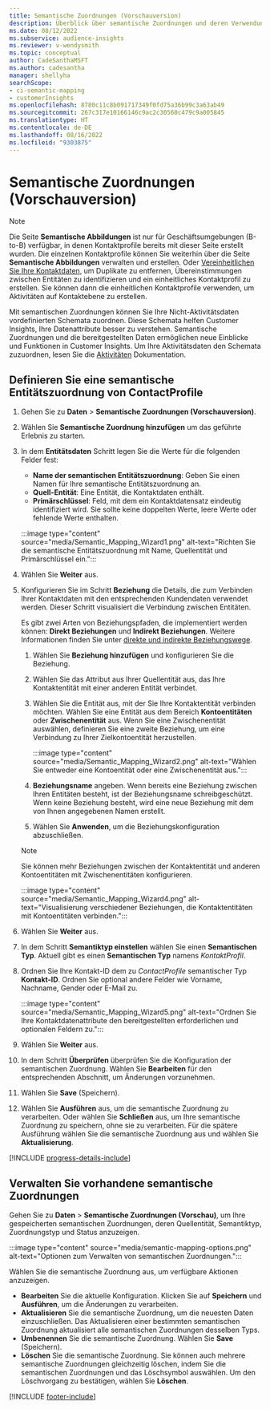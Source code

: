 ```yaml
---
title: Semantische Zuordnungen (Vorschauversion)
description: Überblick über semantische Zuordnungen und deren Verwendung.
ms.date: 08/12/2022
ms.subservice: audience-insights
ms.reviewer: v-wendysmith
ms.topic: conceptual
author: CadeSanthaMSFT
ms.author: cadesantha
manager: shellyha
searchScope:
- ci-semantic-mapping
- customerInsights
ms.openlocfilehash: 8780c11c8b091717349f0fd75a36b99c3a63ab49
ms.sourcegitcommit: 267c317e10166146c9ac2c30560c479c9a005845
ms.translationtype: HT
ms.contentlocale: de-DE
ms.lasthandoff: 08/16/2022
ms.locfileid: "9303875"
---
```

# <a name="semantic-mappings-preview"></a>Semantische Zuordnungen (Vorschauversion)

> [!NOTE]
> Die Seite **Semantische Abbildungen** ist nur für Geschäftsumgebungen (B-to-B) verfügbar, in denen Kontaktprofile bereits mit dieser Seite erstellt wurden. Die einzelnen Kontaktprofile können Sie weiterhin über die Seite **Semantische Abbildungen** verwalten und erstellen. Oder [Vereinheitlichen Sie Ihre Kontaktdaten](data-unification-contacts.md),  um Duplikate zu entfernen, Übereinstimmungen zwischen Entitäten zu identifizieren und ein einheitliches Kontaktprofil zu erstellen. Sie können dann die einheitlichen Kontaktprofile verwenden, um Aktivitäten auf Kontaktebene zu erstellen.

Mit semantischen Zuordnungen können Sie Ihre Nicht-Aktivitätsdaten vordefinierten Schemata zuordnen. Diese Schemata helfen Customer Insights, Ihre Datenattribute besser zu verstehen. Semantische Zuordnungen und die bereitgestellten Daten ermöglichen neue Einblicke und Funktionen in Customer Insights. Um Ihre Aktivitätsdaten den Schemata zuzuordnen, lesen Sie die [Aktivitäten](activities.md) Dokumentation.

## <a name="define-a-contactprofile-semantic-entity-mapping"></a>Definieren Sie eine semantische Entitätszuordnung von ContactProfile

1. Gehen Sie zu **Daten** > **Semantische Zuordnungen (Vorschauversion)**.

1. Wählen Sie **Semantische Zuordnung hinzufügen** um das geführte Erlebnis zu starten.

1. In dem **Entitätsdaten** Schritt legen Sie die Werte für die folgenden Felder fest:

   - **Name der semantischen Entitätszuordnung**: Geben Sie einen Namen für Ihre semantische Entitätszuordnung an.
   - **Quell-Entität**: Eine Entität, die Kontaktdaten enthält.
   - **Primärschlüssel**: Feld, mit dem ein Kontaktdatensatz eindeutig identifiziert wird. Sie sollte keine doppelten Werte, leere Werte oder fehlende Werte enthalten.

   :::image type="content" source="media/Semantic_Mapping_Wizard1.png" alt-text="Richten Sie die semantische Entitätszuordnung mit Name, Quellentität und Primärschlüssel ein.":::

1. Wählen Sie **Weiter** aus.

1. Konfigurieren Sie im Schritt **Beziehung** die Details, die zum Verbinden Ihrer Kontaktdaten mit den entsprechenden Kundendaten verwendet werden. Dieser Schritt visualisiert die Verbindung zwischen Entitäten.  

   Es gibt zwei Arten von Beziehungspfaden, die implementiert werden können: **Direkt Beziehungen** und **Indirekt Beziehungen**. Weitere Informationen finden Sie unter [direkte und indirekte Beziehungswege](relationships.md#relationship-paths).

   1. Wählen Sie **Beziehung hinzufügen** und konfigurieren Sie die Beziehung.
   1. Wählen Sie das Attribut aus Ihrer Quellentität aus, das Ihre Kontaktentität mit einer anderen Entität verbindet.
   1. Wählen Sie die Entität aus, mit der Sie Ihre Kontaktentität verbinden möchten. Wählen Sie eine Entität aus dem Bereich **Kontoentitäten** oder **Zwischenentität** aus. Wenn Sie eine Zwischenentität auswählen, definieren Sie eine zweite Beziehung, um eine Verbindung zu Ihrer Zielkontoentität herzustellen.

      :::image type="content" source="media/Semantic_Mapping_Wizard2.png" alt-text="Wählen Sie entweder eine Kontoentität oder eine Zwischenentität aus.":::

   1. **Beziehungsname** angeben. Wenn bereits eine Beziehung zwischen Ihren Entitäten besteht, ist der Beziehungsname schreibgeschützt. Wenn keine Beziehung besteht, wird eine neue Beziehung mit dem von Ihnen angegebenen Namen erstellt.
   1. Wählen Sie **Anwenden**, um die Beziehungskonfiguration abzuschließen.

   > [!NOTE]
   > Sie können mehr Beziehungen zwischen der Kontaktentität und anderen Kontoentitäten mit Zwischenentitäten konfigurieren.
   
     :::image type="content" source="media/Semantic_Mapping_Wizard4.png" alt-text="Visualisierung verschiedener Beziehungen, die Kontaktentitäten mit Kontoentitäten verbinden.":::

1. Wählen Sie **Weiter** aus.

1. In dem Schritt **Semantiktyp einstellen** wählen Sie einen **Semantischen Typ**. Aktuell gibt es einen **Semantischen Typ** namens *KontaktProfil*.

1. Ordnen Sie Ihre Kontakt-ID dem zu *ContactProfile* semantischer Typ **Kontakt-ID**. Ordnen Sie optional andere Felder wie Vorname, Nachname, Gender oder E-Mail zu.

   :::image type="content" source="media/Semantic_Mapping_Wizard5.png" alt-text="Ordnen Sie Ihre Kontaktdatenattribute den bereitgestellten erforderlichen und optionalen Feldern zu.":::

1. Wählen Sie **Weiter** aus.

1. In dem Schritt **Überprüfen** überprüfen Sie die Konfiguration der semantischen Zuordnung. Wählen Sie **Bearbeiten** für den entsprechenden Abschnitt, um Änderungen vorzunehmen.

1. Wählen Sie **Save** (Speichern).

1. Wählen Sie **Ausführen** aus, um die semantische Zuordnung zu verarbeiten. Oder wählen Sie **Schließen** aus, um Ihre semantische Zuordnung zu speichern, ohne sie zu verarbeiten. Für die spätere Ausführung wählen Sie die semantische Zuordnung aus und wählen Sie **Aktualisierung**.

[!INCLUDE [progress-details-include](includes/progress-details-pane.md)]

## <a name="manage-existing-semantic-mappings"></a>Verwalten Sie vorhandene semantische Zuordnungen

Gehen Sie zu **Daten** > **Semantische Zuordnungen (Vorschau)**, um Ihre gespeicherten semantischen Zuordnungen, deren Quellentität, Semantiktyp, Zuordnungstyp und Status anzuzeigen.

:::image type="content" source="media/semantic-mapping-options.png" alt-text="Optionen zum Verwalten von semantischen Zuordnungen.":::

Wählen Sie die semantische Zuordnung aus, um verfügbare Aktionen anzuzeigen.
- **Bearbeiten** Sie die aktuelle Konfiguration. Klicken Sie auf **Speichern** und **Ausführen**, um die Änderungen zu verarbeiten.
- **Aktualisieren** Sie die semantische Zuordnung, um die neuesten Daten einzuschließen. Das Aktualisieren einer bestimmten semantischen Zuordnung aktualisiert alle semantischen Zuordnungen desselben Typs.
- **Umbenennen** Sie die semantische Zuordnung. Wählen Sie **Save** (Speichern).
- **Löschen** Sie die semantische Zuordnung. Sie können auch mehrere semantische Zuordnungen gleichzeitig löschen, indem Sie die semantischen Zuordnungen und das Löschsymbol auswählen. Um den Löschvorgang zu bestätigen, wählen Sie **Löschen**.

[!INCLUDE [footer-include](includes/footer-banner.md)]
